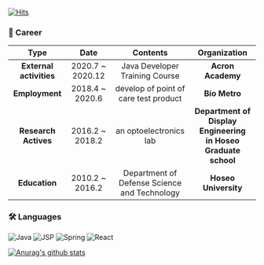 [![Hits](https://hits.seeyoufarm.com/api/count/incr/badge.svg?url=https%3A%2F%2Fgithub.com%2Fzzsza)](https://hits.seeyoufarm.com) 

 <h3> 🔵 Career</h3>

| **Type** | **Date** | **Contents** | **Organization** |
|:---------:|:--------:|:-------------:|:------------------:|
| **External activities** |2020.7 ~ 2020.12|Java Developer Training Course|**Acron Academy**| 
| **Employment** | 2018.4 ~ 2020.6 | develop of point of care test product  | **Bio Metro** |
| **Research Actives** | 2016.2 ~ 2018.2 | an optoelectronics lab | **Department of Display Engineering <br> in Hoseo Graduate school** | 
| **Education** |2010.2 ~ 2016.2| Department of Defense Science and Technology |**Hoseo University**| 

<h3>🛠 Languages</h3>

![Java](https://img.shields.io/badge/Java-%E2%98%85%E2%98%85%E2%98%85%E2%98%86%E2%98%86-green)
![JSP](https://img.shields.io/badge/JSP-%E2%98%85%E2%98%85%E2%98%85%E2%98%85%E2%98%86-green)
![Spring](https://img.shields.io/badge/Spring-%E2%98%85%E2%98%85%E2%98%85%E2%98%85%E2%98%86-green)
![React](https://img.shields.io/badge/React-%E2%98%85%E2%98%85%E2%98%86%E2%98%86%E2%98%86-blue)

[![Anurag's github stats](https://github-readme-stats.vercel.app/api?username=Jack0215)](https://github.com/anuraghazra/github-readme-stats)
